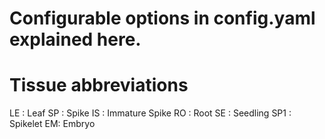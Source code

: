 # Configurable options in config.yaml explained here. 









# Tissue abbreviations 
LE : Leaf
SP : Spike
IS : Immature Spike
RO : Root 
SE : Seedling
SP1 : Spikelet
EM: Embryo

